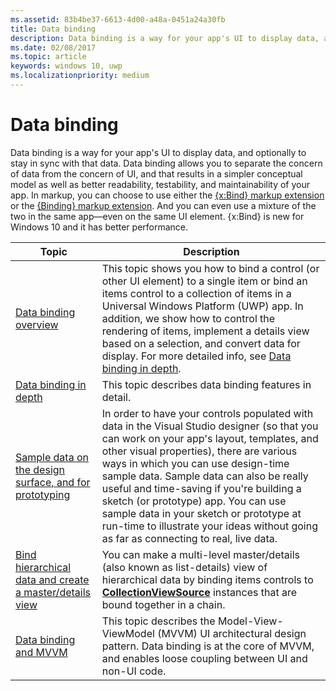 ```yaml
---
ms.assetid: 83b4be37-6613-4d00-a48a-0451a24a30fb
title: Data binding
description: Data binding is a way for your app's UI to display data, and optionally to stay in sync with that data.
ms.date: 02/08/2017
ms.topic: article
keywords: windows 10, uwp
ms.localizationpriority: medium
---
```

# Data binding

Data binding is a way for your app's UI to display data, and optionally to stay in sync with that data. Data binding allows you to separate the concern of data from the concern of UI, and that results in a simpler conceptual model as well as better readability, testability, and maintainability of your app. In markup, you can choose to use either the [{x:Bind} markup extension](../xaml-platform/x-bind-markup-extension.md) or the [{Binding} markup extension](../xaml-platform/binding-markup-extension.md). And you can even use a mixture of the two in the same app—even on the same UI element. {x:Bind} is new for Windows 10 and it has better performance.

| Topic | Description |
|-------|-------------|
| [Data binding overview](data-binding-quickstart.md) | This topic shows you how to bind a control (or other UI element) to a single item or bind an items control to a collection of items in a Universal Windows Platform (UWP) app. In addition, we show how to control the rendering of items, implement a details view based on a selection, and convert data for display. For more detailed info, see [Data binding in depth](data-binding-in-depth.md). | 
| [Data binding in depth](data-binding-in-depth.md) | This topic describes data binding features in detail. |
| [Sample data on the design surface, and for prototyping](displaying-data-in-the-designer.md) | In order to have your controls populated with data in the Visual Studio designer (so that you can work on your app's layout, templates, and other visual properties), there are various ways in which you can use design-time sample data. Sample data can also be really useful and time-saving if you're building a sketch (or prototype) app. You can use sample data in your sketch or prototype at run-time to illustrate your ideas without going as far as connecting to real, live data. |
| [Bind hierarchical data and create a master/details view](how-to-bind-to-hierarchical-data-and-create-a-master-details-view.md) | You can make a multi-level master/details (also known as list-details) view of hierarchical data by binding items controls to [<strong>CollectionViewSource</strong>](/uwp/api/Windows.UI.Xaml.Data.CollectionViewSource) instances that are bound together in a chain. |
| [Data binding and MVVM](data-binding-and-mvvm.md) | This topic describes the Model-View-ViewModel (MVVM) UI architectural design pattern. Data binding is at the core of MVVM, and enables loose coupling between UI and non-UI code. |
